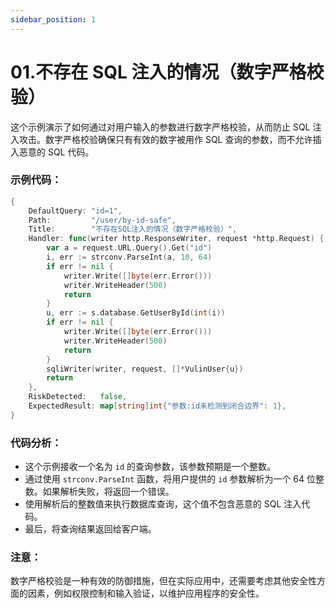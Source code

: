 ```yaml
---
sidebar_position: 1
---
```


# 01.不存在 SQL 注入的情况（数字严格校验）

这个示例演示了如何通过对用户输入的参数进行数字严格校验，从而防止 SQL 注入攻击。数字严格校验确保只有有效的数字被用作 SQL 查询的参数，而不允许插入恶意的 SQL 代码。

### 示例代码：

```go
{
    DefaultQuery: "id=1",
    Path:         "/user/by-id-safe",
    Title:        "不存在SQL注入的情况（数字严格校验）",
    Handler: func(writer http.ResponseWriter, request *http.Request) {
        var a = request.URL.Query().Get("id")
        i, err := strconv.ParseInt(a, 10, 64)
        if err != nil {
            writer.Write([]byte(err.Error()))
            writer.WriteHeader(500)
            return
        }
        u, err := s.database.GetUserById(int(i))
        if err != nil {
            writer.Write([]byte(err.Error()))
            writer.WriteHeader(500)
            return
        }
        sqliWriter(writer, request, []*VulinUser{u})
        return
    },
    RiskDetected:   false,
    ExpectedResult: map[string]int{"参数:id未检测到闭合边界": 1},
}
```

### 代码分析：

- 这个示例接收一个名为 `id` 的查询参数，该参数预期是一个整数。
- 通过使用 `strconv.ParseInt` 函数，将用户提供的 `id` 参数解析为一个 64 位整数。如果解析失败，将返回一个错误。
- 使用解析后的整数值来执行数据库查询，这个值不包含恶意的 SQL 注入代码。
- 最后，将查询结果返回给客户端。

### 注意：

数字严格校验是一种有效的防御措施，但在实际应用中，还需要考虑其他安全性方面的因素，例如权限控制和输入验证，以维护应用程序的安全性。
